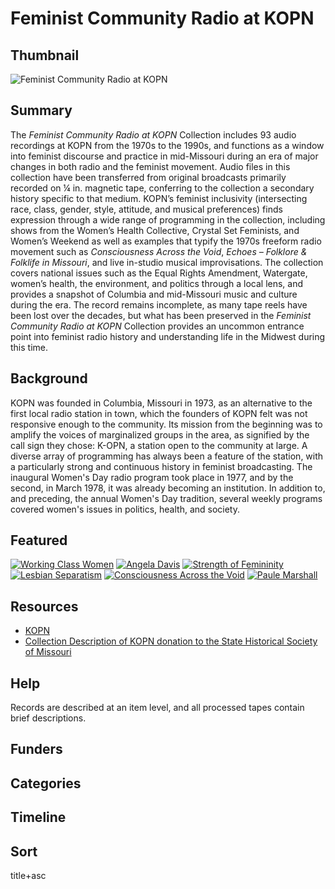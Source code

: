 # Feminist Community Radio at KOPN

## Thumbnail

![Feminist Community Radio at KOPN](https://s3.amazonaws.com/americanarchive.org/special-collections/KOPN_mainimage.jpg)

## Summary

The <em>Feminist Community Radio at KOPN</em> Collection includes 93 audio recordings at KOPN from the 1970s to the 1990s, and functions as a window into feminist discourse and practice in mid-Missouri during an era of major changes in both radio and the feminist movement. Audio files in this collection have been transferred from original broadcasts primarily recorded on ¼ in. magnetic tape, conferring to the collection a secondary history specific to that medium. KOPN’s feminist inclusivity (intersecting race, class, gender, style, attitude, and musical preferences) finds expression through a wide range of programming in the collection, including shows from the Women’s Health Collective, Crystal Set Feminists, and Women’s Weekend as well as examples that typify the 1970s freeform radio movement such as <em>Consciousness Across the Void</em>, <em>Echoes – Folklore & Folklife in Missouri</em>, and live in-studio musical improvisations. The collection covers national issues such as the Equal Rights Amendment, Watergate, women’s health, the environment, and politics through a local lens, and provides a snapshot of Columbia and mid-Missouri music and culture during the era. The record remains incomplete, as many tape reels have been lost over the decades, but what has been preserved in the <em>Feminist Community Radio at KOPN</em> Collection provides an uncommon entrance point into feminist radio history and understanding life in the Midwest during this time.

## Background

KOPN was founded in Columbia, Missouri in 1973, as an alternative to the first local radio station in town, which the founders of KOPN felt was not responsive enough to the community. Its mission from the beginning was to amplify the voices of marginalized groups in the area, as signified by the call sign they chose: K-OPN, a station open to the community at large. A diverse array of programming has always been a feature of the station, with a particularly strong and continuous history in feminist broadcasting. The inaugural Women's Day radio program took place in 1977, and by the second, in March 1978, it was already becoming an institution. In addition to, and preceding, the annual Women's Day tradition, several weekly programs covered women's issues in politics, health, and society.

## Featured

[![Working Class Women](https://s3.amazonaws.com/americanarchive.org/special-collections/KOPN_Thumbnail.jpg)](/catalog/cpb-aacip_518-8p5v69968t)
[![Angela Davis](https://s3.amazonaws.com/americanarchive.org/special-collections/KOPN_Thumbnail.jpg)](/catalog/cpb-aacip_518-901zc7sp10)
[![Strength of Femininity](https://s3.amazonaws.com/americanarchive.org/special-collections/KOPN_Thumbnail.jpg)](/catalog/cpb-aacip_518-3b5w66b115)
[![Lesbian Separatism](https://s3.amazonaws.com/americanarchive.org/special-collections/KOPN_Thumbnail.jpg)](/catalog/cpb-aacip_518-z31ng4hz4q)
[![Consciousness Across the Void](https://s3.amazonaws.com/americanarchive.org/special-collections/KOPN_Thumbnail.jpg)](/catalog/cpb-aacip_518-9g5gb1zf3x)
[![Paule Marshall](https://s3.amazonaws.com/americanarchive.org/special-collections/KOPN_Thumbnail.jpg)](/catalog/cpb-aacip_518-m61bk17s29)

## Resources

- [KOPN](http://www.kopn.org)
- [Collection Description of KOPN donation to the State Historical Society of Missouri](https://shsmo.org/manuscripts/columbia/ca5984.pdf)

## Help

Records are described at an item level, and all processed tapes contain brief descriptions.

## Funders

## Categories


## Timeline

## Sort

title+asc

